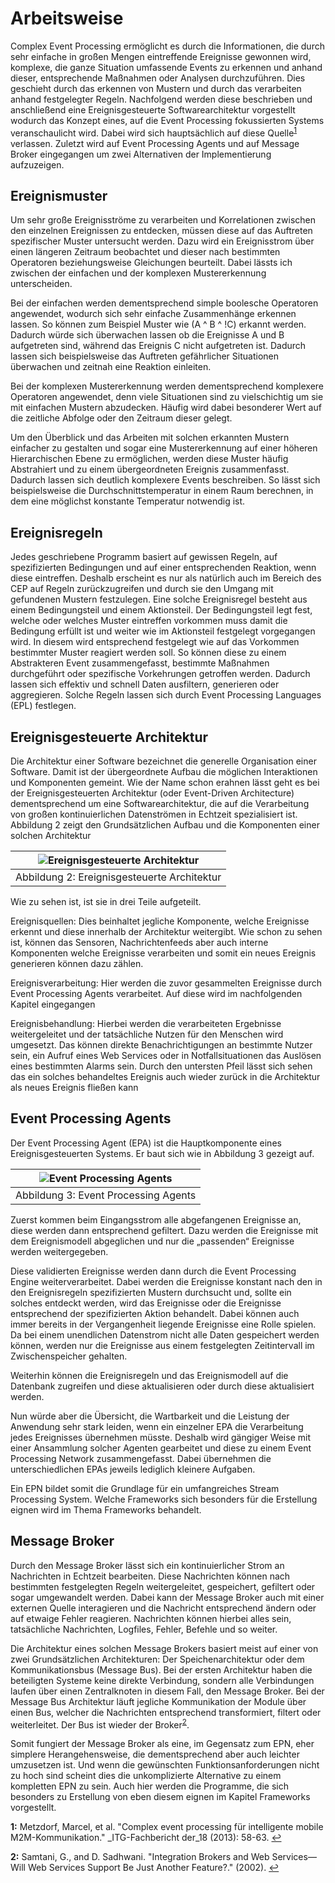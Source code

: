 ﻿# Arbeitsweise

Complex Event Processing ermöglicht es durch die Informationen, die durch sehr einfache in großen Mengen eintreffende Ereignisse gewonnen wird, komplexe, die ganze Situation umfassende Events zu erkennen und anhand dieser, entsprechende Maßnahmen oder Analysen durchzuführen. Dies geschieht durch das erkennen von Mustern und durch das verarbeiten anhand festgelegter Regeln. Nachfolgend werden diese beschrieben und anschließend eine Ereignisgesteuerte Softwarearchitektur vorgestellt wodurch das Konzept eines, auf die Event Processing fokussierten Systems veranschaulicht wird. Dabei wird sich hauptsächlich auf diese Quelle<sup id="a1">[1](#f1)</sup> verlassen. Zuletzt wird auf Event Processing Agents und auf Message Broker eingegangen um zwei Alternativen der Implementierung aufzuzeigen.

## Ereignismuster

Um sehr große Ereignisströme zu verarbeiten und Korrelationen zwischen den einzelnen Ereignissen zu entdecken, müssen diese auf das Auftreten spezifischer Muster untersucht werden. Dazu wird ein Ereignisstrom über einen längeren Zeitraum beobachtet und dieser nach bestimmten Operatoren beziehungsweise Gleichungen beurteilt. Dabei lässts ich zwischen der einfachen und der komplexen Mustererkennung unterscheiden.

Bei der einfachen werden dementsprechend simple boolesche Operatoren angewendet, wodurch sich sehr einfache Zusammenhänge erkennen lassen. So können zum Beispiel Muster wie (A ^ B ^ !C) erkannt werden. Dadurch würde sich überwachen lassen ob die Ereignisse A und B aufgetreten sind, während das Ereignis C nicht aufgetreten ist. Dadurch lassen sich beispielsweise das Auftreten gefährlicher Situationen überwachen und zeitnah eine Reaktion einleiten.

Bei der komplexen Mustererkennung werden dementsprechend komplexere Operatoren angewendet, denn viele Situationen sind zu vielschichtig um sie mit einfachen Mustern abzudecken. Häufig wird dabei besonderer Wert auf die zeitliche Abfolge oder den Zeitraum dieser gelegt.

Um den Überblick und das Arbeiten mit solchen erkannten Mustern einfacher zu gestalten und sogar eine Mustererkennung auf einer höheren Hierarchischen Ebene zu ermöglichen, werden diese Muster häufig Abstrahiert und zu einem übergeordneten Ereignis zusammenfasst. Dadurch lassen sich deutlich komplexere Events beschreiben. So lässt sich beispielsweise die Durchschnittstemperatur in einem Raum berechnen, in dem eine möglichst konstante Temperatur notwendig ist.

## Ereignisregeln

Jedes geschriebene Programm basiert auf gewissen Regeln, auf spezifizierten Bedingungen und auf einer entsprechenden Reaktion, wenn diese eintreffen. Deshalb erscheint es nur als natürlich auch im Bereich des CEP auf Regeln zurückzugreifen und durch sie den Umgang mit gefundenen Mustern festzulegen. Eine solche Ereignisregel besteht aus einem Bedingungsteil und einem Aktionsteil. Der Bedingungsteil legt fest, welche oder welches Muster eintreffen vorkommen muss damit die Bedingung erfüllt ist und weiter wie im Aktionsteil festgelegt vorgegangen wird. In diesem wird entsprechend festgelegt wie auf das Vorkommen bestimmter Muster reagiert werden soll. So können diese zu einem Abstrakteren Event zusammengefasst, bestimmte Maßnahmen durchgeführt oder spezifische Vorkehrungen getroffen werden. Dadurch lassen sich effektiv und schnell Daten ausfiltern, generieren oder aggregieren.
Solche Regeln lassen sich durch Event Processing Languages (EPL) festlegen.

## Ereignisgesteuerte Architektur

Die Architektur einer Software bezeichnet die generelle Organisation einer Software. Damit ist der übergeordnete Aufbau die möglichen Interaktionen und Komponenten gemeint. Wie der Name schon erahnen lässt geht es bei der Ereignisgesteuerten Architektur (oder Event-Driven Architecture) dementsprechend um eine Softwarearchitektur, die auf die Verarbeitung von großen kontinuierlichen Datenströmen in Echtzeit spezialisiert ist. Abbildung 2 zeigt den Grundsätzlichen Aufbau und die Komponenten einer solchen Architektur

| ![Ereignisgesteuerte Architektur](https://s15.directupload.net/images/190115/29xj33kk.png) |
|--|
| Abbildung 2: Ereignisgesteuerte Architektur |




Wie zu sehen ist, ist sie in drei Teile aufgeteilt.

Ereignisquellen: Dies beinhaltet jegliche Komponente, welche Ereignisse erkennt und diese innerhalb der Architektur weitergibt. Wie schon zu sehen ist, können das Sensoren, Nachrichtenfeeds aber auch interne Komponenten welche Ereignisse verarbeiten und somit ein neues Ereignis generieren können dazu zählen.

Ereignisverarbeitung: Hier werden die zuvor gesammelten Ereignisse durch Event Processing Agents verarbeitet. Auf diese wird im nachfolgenden Kapitel eingegangen

Ereignisbehandlung: Hierbei werden die verarbeiteten Ergebnisse weitergeleitet und der tatsächliche Nutzen für den Menschen wird umgesetzt. Das können direkte Benachrichtigungen an bestimmte Nutzer sein, ein Aufruf eines Web Services oder in Notfallsituationen das Auslösen eines bestimmten Alarms sein. Durch den untersten Pfeil lässt sich sehen das ein solches behandeltes Ereignis auch wieder zurück in die Architektur als neues Ereignis fließen kann

## Event Processing Agents

Der Event Processing Agent (EPA) ist die Hauptkomponente eines Ereignisgesteuerten Systems. Er baut sich wie in Abbildung 3 gezeigt auf.

| ![Event Processing Agents](https://s15.directupload.net/images/190115/39j36dts.png) |
|--|
| Abbildung 3: Event Processing Agents |  


Zuerst kommen beim Eingangsstrom alle abgefangenen Ereignisse an, diese werden dann entsprechend gefiltert. Dazu werden die Ereignisse mit dem Ereignismodell abgeglichen und nur die „passenden“ Ereignisse werden weitergegeben.

Diese validierten Ereignisse werden dann durch die Event Processing Engine weiterverarbeitet. Dabei werden die Ereignisse konstant nach den in den Ereignisregeln spezifizierten Mustern durchsucht und, sollte ein solches entdeckt werden, wird das Ereignisse oder die Ereignisse entsprechend der spezifizierten Aktion behandelt. Dabei können auch immer bereits in der Vergangenheit liegende Ereignisse eine Rolle spielen. Da bei einem unendlichen Datenstrom nicht alle Daten gespeichert werden können, werden nur die Ereignisse aus einem festgelegten Zeitintervall im Zwischenspeicher gehalten.

Weiterhin können die Ereignisregeln und das Ereignismodell auf die Datenbank zugreifen und diese aktualisieren oder durch diese aktualisiert werden.

Nun würde aber die Übersicht, die Wartbarkeit und die Leistung der Anwendung sehr stark leiden, wenn ein einzelner EPA die Verarbeitung jedes Ereignisses übernehmen müsste. Deshalb wird gängiger Weise mit einer Ansammlung solcher Agenten gearbeitet und diese zu einem Event Processing Network zusammengefasst. Dabei übernehmen die unterschiedlichen EPAs jeweils lediglich kleinere Aufgaben.

Ein EPN bildet somit die Grundlage für ein umfangreiches Stream Processing System. Welche Frameworks sich besonders für die Erstellung eignen wird im Thema Frameworks behandelt.

## Message Broker

Durch den Message Broker lässt sich ein kontinuierlicher Strom an Nachrichten in Echtzeit bearbeiten. Diese Nachrichten können nach bestimmten festgelegten Regeln weitergeleitet, gespeichert, gefiltert oder sogar umgewandelt werden. Dabei kann der Message Broker auch mit einer externen Quelle interagieren und die Nachricht entsprechend ändern oder auf etwaige Fehler reagieren. Nachrichten können hierbei alles sein, tatsächliche Nachrichten, Logfiles, Fehler, Befehle und so weiter.

Die Architektur eines solchen Message Brokers basiert meist auf einer von zwei Grundsätzlichen Architekturen: Der Speichenarchitektur oder dem Kommunikationsbus (Message Bus). Bei der ersten Architektur haben die beteiligten Systeme keine direkte Verbindung, sondern alle Verbindungen laufen über einen Zentralknoten in diesem Fall, den Message Broker. Bei der Message Bus Architektur läuft jegliche Kommunikation der Module über einen Bus, welcher die Nachrichten entsprechend transformiert, filtert oder weiterleitet. Der Bus ist wieder der Broker<sup id="a2">[2](#f2)</sup>.

Somit fungiert der Message Broker als eine, im Gegensatz zum EPN, eher simplere Herangehensweise, die dementsprechend aber auch leichter umzusetzen ist. Und wenn die gewünschten Funktionsanforderungen nicht zu hoch sind scheint dies die unkomplizierte Alternative zu einem kompletten EPN zu sein. Auch hier werden die Programme, die sich besonders zu Erstellung von eben diesem eignen im Kapitel Frameworks vorgestellt.

<b id="f1">1:</b> Metzdorf, Marcel, et al. "Complex event processing für intelligente mobile M2M-Kommunikation." _ITG-Fachbericht der_18 (2013): 58-63. [↩](#a1)

<b id="f2">2:</b> Samtani, G., and D. Sadhwani. "Integration Brokers and Web Services—Will Web Services Support Be Just Another Feature?." (2002). [↩](#a2)

